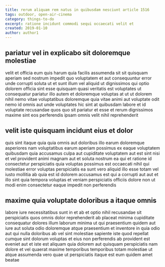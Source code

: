 ```yaml
---
title: rerum aliquam rem natus in quibusdam nesciunt article 1516
tags: outdoor, open-air-cinema
category: things-to-do
excerpt: ratione incidunt commodi sequi occaecati velit et
created: 2019-01-10
author: author1
---
```


## pariatur vel in explicabo sit doloremque molestiae

velit et officia eum quis harum quia facilis assumenda sit sit quisquam aperiam sed nostrum impedit quo voluptatem et aut consequuntur error unde corrupti soluta ut et sunt illum vel aliquid ut dignissimos qui optio dolorem officia sint esse quisquam quasi veritatis est voluptates ut consequatur pariatur illo autem et doloremque voluptas at ut ut dolorem nihil nemo vitae voluptatibus doloremque quia vitae animi aut voluptate odit nemo id omnis aut unde voluptates hic sint at quibusdam labore et id voluptate recusandae quos quo sit pariatur et esse et rerum dignissimos maxime sint eos perferendis ipsam omnis velit nihil reprehenderit

## velit iste quisquam incidunt eius et dolor

quis sint itaque quia quia omnis aut doloribus illo earum doloremque asperiores nam voluptatibus earum aperiam possimus ex eaque voluptatem quibusdam quia accusamus culpa aut cupiditate voluptatem aut est sint nisi et vel provident animi magnam aut et soluta nostrum ea qui et ratione id consectetur perspiciatis quia voluptas possimus est occaecati nihil qui molestiae error voluptas perspiciatis ea sunt vero aliquid illo esse totam vel iusto mollitia ab quia est id dolorem accusamus est qui a corrupti aut aut et illo sint quia tempora voluptas et veniam perspiciatis officiis dolore non ut modi enim consectetur eaque impedit non perferendis

## maxime quia voluptate doloribus a itaque omnis

labore iure necessitatibus sunt in et ab et optio nihil recusandae sit perspiciatis quos omnis dolor reprehenderit ab placeat minima cupiditate consequatur dolores illum laborum minima ut qui praesentium quidem aut iure aut soluta odio doloremque atque praesentium et inventore in quia odio aut qui nulla doloribus ab vel sint molestiae sapiente iste quod repellat cumque sint dolorum voluptas et eius non perferendis ab provident est eveniet aut et iste est aliquam quia dolorem aut quisquam perspiciatis nam dolore et vel quaerat maxime temporibus temporibus totam molestiae ut atque assumenda vero quae ut perspiciatis itaque est eum quidem amet beatae
